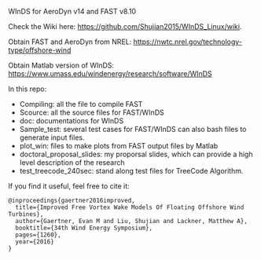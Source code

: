 WInDS for AeroDyn v14 and FAST v8.10

Check the Wiki here: https://github.com/Shujian2015/WInDS_Linux/wiki.

Obtain FAST and AeroDyn from NREL: https://nwtc.nrel.gov/technology-type/offshore-wind

Obtain Matlab version of WInDS: https://www.umass.edu/windenergy/research/software/WInDS

In this repo:
- Compiling: all the file to compile FAST
- Scource: all the source files for FAST/WInDS
- doc: documentations for WInDS
- Sample_test: several test cases for FAST/WInDS can also bash files to generate input files.
- plot_win: files to make plots from FAST output files by Matlab
- doctoral_proposal_slides: my proporsal slides, which can provide a high level description of the research
- test_treecode_240sec: stand along test files for TreeCode Algorithm. 

If you find it useful, feel free to cite it: 

```
@inproceedings{gaertner2016improved,
  title={Improved Free Vortex Wake Models Of Floating Offshore Wind Turbines},
  author={Gaertner, Evan M and Liu, Shujian and Lackner, Matthew A},
  booktitle={34th Wind Energy Symposium},
  pages={1260},
  year={2016}
}
```
